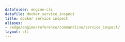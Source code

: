 ```yaml
---
datafolder: engine-cli
datafile: docker_service_inspect
title: docker service inspect
aliases:
- /edge/engine/reference/commandline/service_inspect/
layout: cli
---
```


<!--
This page is automatically generated from Docker's source code. If you want to
suggest a change to the text that appears here, open a ticket or pull request
in the source repository on GitHub:

https://github.com/docker/cli
-->